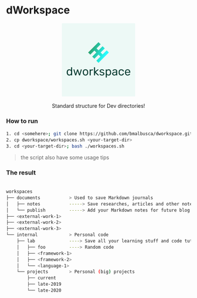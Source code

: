 # dWorkspace

<p align="center" width="100%"><img src="./.assets/dworkspacelogo.svg" width="200" alt="workspace"/></p>
<p align="center" width="100%">Standard structure for Dev directories!</p>


### How to run

```bash
1. cd <somehere>; git clone https://github.com/bmalbusca/dworkspace.git
2. cp dworkspace/workspaces.sh <your-target-dir>
3. cd <your-target-dir>; bash ./workspaces.sh

```
> the script also have some usage tips

### The result
```bash

workspaces
├── documents           > Used to save Markdown journals
│   ├── notes           -----> Save researches, articles and other notes
│   └── publish         -----> Add your Markdown notes for future blog publishing
├── <external-work-1>
├── <external-work-2>
├── <external-work-3>
└── internal            > Personal code
    ├── lab             ----> Save all your learning stuff and code tutorials
    │   ├── foo         ----> Random code
    │   ├── <framework-1>
    │   ├── <framework-2>
    │   └── <language-1>
    └── projects        > Personal (big) projects
        ├── current
        ├── late-2019
        └── late-2020

```
